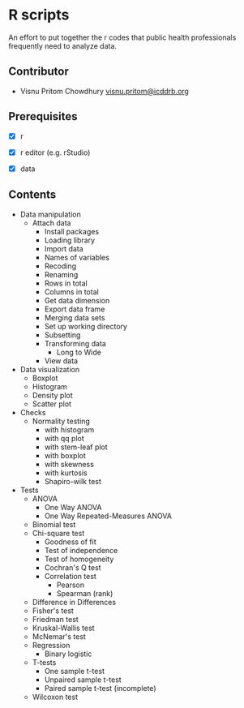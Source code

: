 # R scripts 

An effort to put together the r codes that public health professionals frequently need to analyze data.


## Contributor

- Visnu Pritom Chowdhury <visnu.pritom@icddrb.org>

## Prerequisites

- [x] r
- [x] r editor (e.g. rStudio) 
- [x] data 


## Contents 

- Data manipulation   
  - Attach data
	- Install packages 
	- Loading library 
	- Import data
	- Names of variables 
	- Recoding 
	- Renaming 
	- Rows in total 
	- Columns in total 
	- Get data dimension 
	- Export data frame 
	- Merging data sets 
	- Set up working directory
	- Subsetting 
	- Transforming data
	  - Long to Wide 
	- View data
- Data visualization  
	- Boxplot 
	- Histogram 
	- Density plot 
	- Scatter plot 
- Checks 
  - Normality testing
	  - with histogram 
  	- with qq plot  
    - with stem-leaf plot 
    - with boxplot
  	- with skewness
    - with kurtosis
    - Shapiro-wilk test
- Tests
  - ANOVA
    - One Way ANOVA
    - One Way Repeated-Measures ANOVA
  - Binomial test
  - Chi-square test
	  - Goodness of fit
	  - Test of independence
	  - Test of homogeneity
	- Cochran's Q test
	- Correlation test 
	  - Pearson
	  - Spearman (rank)
  - Difference in Differences
  - Fisher's test
  - Friedman test
  - Kruskal-Wallis test
  - McNemar's test
  - Regression 
    - Binary logistic
  - T-tests
	  - One sample t-test
	  - Unpaired sample t-test
	  - Paired sample t-test (incomplete)
  - Wilcoxon test
  